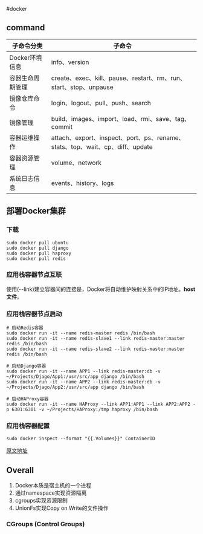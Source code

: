 <!--
 * @Author: your name
 * @Date: 2020-05-13 14:04:17
 * @LastEditTime: 2020-05-13 18:23:42
 * @LastEditors: Please set LastEditors
 * @Description: In User Settings Edit
 * @FilePath: \undefinedd:\git\git_test\docker\docker.md
 -->
#docker


## command

|子命令分类|子命令|
|-|-|
|Docker环境信息| info、version|
|容器生命周期管理| create、exec、kill、pause、restart、rm、run、start、stop、unpause|
|镜像仓库命令|login、logout、pull、push、search|
|镜像管理| build、images、import、load、rmi、save、tag、commit|
|容器运维操作|attach、export、inspect、port、ps、rename、stats、top、wait、cp、diff、update|
|容器资源管理|volume、network|
|系统日志信息|events、history、logs|


## 部署Docker集群

### 下载
```shell
sudo docker pull ubuntu
sudo docker pull django
sudo docker pull haproxy
sudo docker pull redis
```
### 应用栈容器节点互联
使用(--link)建立容器间的连接是，Docker将自动维护映射关系中的IP地址。**host文件**。

### 应用栈容器节点启动
```shell
# 启动Redis容器
sudo docker run -it --name redis-master redis /bin/bash
sudo docker run -it --name redis-slave1 --link redis-master:master redis /bin/bash
sudo docker run -it --name redis-slave2 --link redis-master:master redis /bin/bash

# 启动Django容器
sudo docker run -it --name APP1 --link redis-master:db -v ~/Projects/Djago/App1:/usr/src/app django /bin/bash
sudo docker run -it --name APP2 --link redis-master:db -v ~/Projects/Djago/App2:/usr/src/app django /bin/bash

# 启动HAProxy容器
sudo docker run -it --name HAProxy --link APP1:APP1 --link APP2:APP2 -p 6301:6301 -v ~/Projects/HAProxy:/tmp haproxy /bin/bash
```

### 应用栈容器配置

```shell
sudo docker inspect --format "{{.Volumes}}" ContainerID
```

[原文地址](http://www.sel.zju.edu.cn/?p=573)
## Overall
1. Docker本质是宿主机的一个进程
2. 通过namespace实现资源隔离 
3. cgroups实现资源限制
4. UnionFs实现Copy on Write的文件操作
   
###  CGroups (Control Groups)

